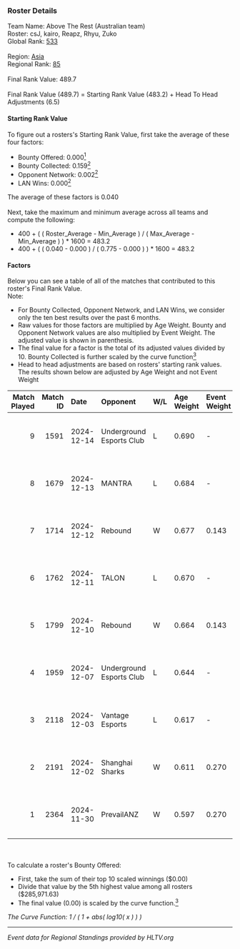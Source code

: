 ### Roster Details<br />
Team Name: Above The Rest (Australian team)<br />
Roster: csJ, kairo, Reapz, Rhyu, Zuko<br />
Global Rank: [533](../../standings_global_2025_02_28.md)<br />
<br />
Region: [Asia]( ../../standings_asia_2025_02_28.md)<br />
Regional Rank: [85]( ../../standings_asia_2025_02_28.md)<br />
<br />
Final Rank Value:  489.7<br />
<br />
Final Rank Value (489.7) = Starting Rank Value (483.2) + Head To Head Adjustments (6.5)<br />

#### Starting Rank Value<br />
To figure out a rosters's Starting Rank Value, first take the average of these four factors:<br />
- Bounty Offered: 0.000[<sup>1</sup>](#table2)
- Bounty Collected: 0.159[<sup>2</sup>](#table1)
- Opponent Network: 0.002[<sup>2</sup>](#table1)
- LAN Wins: 0.000[<sup>2</sup>](#table1)

The average of these factors is 0.040<br />
<br />
Next, take the maximum and minimum average across all teams and compute the following:<br />
- 400 + ( ( Roster_Average - Min_Average ) / ( Max_Average - Min_Average ) ) * 1600 = 483.2
- 400 + ( ( 0.040 - 0.000 ) / ( 0.775 - 0.000 ) ) * 1600 = 483.2


#### Factors<br />
Below you can see a table of all of the matches that contributed to this roster's Final Rank Value.<br />
Note:<br />

- For Bounty Collected, Opponent Network, and LAN Wins, we consider only the ten best results over the past 6 months.
- Raw values for those factors are multiplied by Age Weight. Bounty and Opponent Network values are also multiplied by Event Weight. The adjusted value is shown in parenthesis.
- The final value for a factor is the total of its adjusted values divided by 10. Bounty Collected is further scaled by the curve function[<sup>3</sup>](#curveFunction)
- Head to head adjustments are based on rosters' starting rank values. The results shown below are adjusted by Age Weight and not Event Weight
<span id="table1"></span><br />


| Match Played | Match ID | Date       | Opponent                 | W/L | Age Weight | Event Weight | Bounty Collected | Opponent Network | LAN Wins  | H2H Adj. | Roster                        |
| -: | -: | :- | :- | :- | :- | :- | :- | :- | :- | -: | :- |
|            9 |     1591 | 2024-12-14 | Underground Esports Club | L   | 0.690      | -            | -                | -                | -         |    -6.44 | csJ, kairo, Reapz, Rhyu, Zuko |
|            8 |     1679 | 2024-12-13 | MANTRA                   | L   | 0.684      | -            | -                | -                | -         |    -7.26 | csJ, kairo, Reapz, Rhyu, Zuko |
|            7 |     1714 | 2024-12-12 | Rebound                  | W   | 0.677      | 0.143        | 0.000 (0.000)    | 0.041 (0.004)    | 0 (0.000) |    10.91 | csJ, kairo, Reapz, Rhyu, Zuko |
|            6 |     1762 | 2024-12-11 | TALON                    | L   | 0.670      | -            | -                | -                | -         |    -7.80 | csJ, kairo, Reapz, Rhyu, Zuko |
|            5 |     1799 | 2024-12-10 | Rebound                  | W   | 0.664      | 0.143        | 0.000 (0.000)    | 0.041 (0.004)    | 0 (0.000) |    10.81 | csJ, kairo, Reapz, Rhyu, Zuko |
|            4 |     1959 | 2024-12-07 | Underground Esports Club | L   | 0.644      | -            | -                | -                | -         |    -5.62 | csJ, kairo, Reapz, Rhyu, Zuko |
|            3 |     2118 | 2024-12-03 | Vantage Esports          | L   | 0.617      | -            | -                | -                | -         |    -5.16 | csJ, kairo, Reapz, Rhyu, Zuko |
|            2 |     2191 | 2024-12-02 | Shanghai Sharks          | W   | 0.611      | 0.270        | 0.000 (0.000)    | 0.061 (0.010)    | 0 (0.000) |     9.91 | csJ, kairo, Reapz, Rhyu, Zuko |
|            1 |     2364 | 2024-11-30 | PrevailANZ               | W   | 0.597      | 0.270        | 0.000 (0.000)    | 0.003 (0.001)    | 0 (0.000) |     7.14 | csJ, kairo, Reapz, Rhyu, Zuko |

<br />
<span id="table2"></span><br />
To calculate a roster's Bounty Offered:<br />

- First, take the sum of their top 10 scaled winnings ($0.00)
- Divide that value by the 5th highest value among all rosters ($285,971.63)
- The final value (0.00) is scaled by the curve function.[<sup>3</sup>](#curveFunction)

<span id="curveFunction"></span>_The Curve Function: 1 / ( 1 + abs( log10( x ) ) )_<br />

---
_Event data for Regional Standings provided by HLTV.org_<br />
